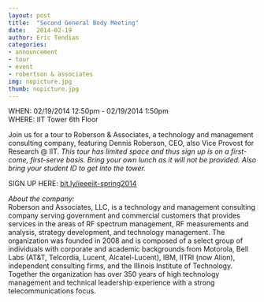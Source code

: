 ```yaml
---
layout: post
title:  "Second General Body Meeting"
date:   2014-02-19
author: Eric Tendian
categories: 
- announcement
- tour
- event
- robertson & associates
img: nopicture.jpg
thumb: nopicture.jpg
---
```


WHEN: 02/19/2014 12:50pm - 02/19/2014 1:50pm<br>
WHERE: IIT Tower 6th Floor

Join us for a tour to Roberson & Associates, a technology and management consulting company, featuring Dennis Roberson, CEO, also Vice Provost for Research @ IIT. _This tour has limited space and thus sign up is on a first-come, first-serve basis. Bring your own lunch as it will not be provided. Also bring your student ID to get into the tower._

SIGN UP HERE: [bit.ly/ieeeiit-spring2014](http://bit.ly/ieeeiit-spring2014)

_About the company:_<br>
Roberson and Associates, LLC, is a technology and management consulting company serving government and commercial customers that provides services in the areas of RF spectrum management, RF measurements and analysis, strategy development, and technology management. The organization was founded in 2008 and is composed of a select group of individuals with corporate and academic backgrounds from Motorola, Bell Labs (AT&T, Telcordia, Lucent, Alcatel-Lucent), IBM, IITRI (now Alion), independent consulting firms, and the Illinois Institute of Technology. Together the organization has over 350 years of high technology management and technical leadership experience with a strong telecommunications focus.
